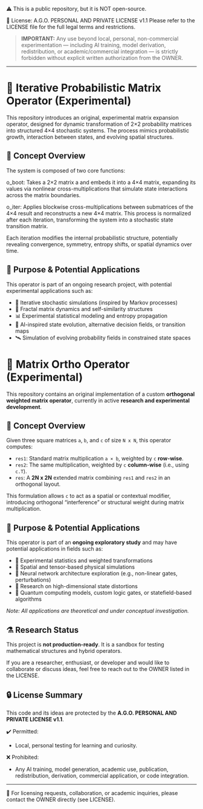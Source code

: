 ⚠️ This is a public repository, but it is NOT open-source.

📜 License: A.G.O. PERSONAL AND PRIVATE LICENSE v1.1
Please refer to the LICENSE file for the full legal terms and restrictions.

> **IMPORTANT:** Any use beyond local, personal, non-commercial experimentation — including AI training, model derivation, redistribution, or academic/commercial integration — is strictly forbidden without explicit written authorization from the OWNER.

---
# 🔄 Iterative Probabilistic Matrix Operator (Experimental)  
This repository introduces an original, experimental matrix expansion operator, designed for dynamic transformation of 2×2 probability matrices into structured 4×4 stochastic systems. The process mimics probabilistic growth, interaction between states, and evolving spatial structures.

## 🧠 Concept Overview  
The system is composed of two core functions:

o_boot: Takes a 2×2 matrix a and embeds it into a 4×4 matrix, expanding its values via nonlinear cross-multiplications that simulate state interactions across the matrix boundaries.

o_iter: Applies blockwise cross-multiplications between submatrices of the 4×4 result and reconstructs a new 4×4 matrix. This process is normalized after each iteration, transforming the system into a stochastic state transition matrix.

Each iteration modifies the internal probabilistic structure, potentially revealing convergence, symmetry, entropy shifts, or spatial dynamics over time.

## 🧪 Purpose & Potential Applications

This operator is part of an ongoing research project, with potential experimental applications such as:

- 🎲 Iterative stochastic simulations (inspired by Markov processes)
- 🧬 Fractal matrix dynamics and self-similarity structures
- 📊 Experimental statistical modeling and entropy propagation
- 🧠 AI-inspired state evolution, alternative decision fields, or transition maps
- 🛰️ Simulation of evolving probability fields in constrained state spaces

# 🧩 Matrix Ortho Operator (Experimental)

This repository contains an original implementation of a custom **orthogonal weighted matrix operator**, currently in active **research and experimental development**.

## 📐 Concept Overview

Given three square matrices `a`, `b`, and `c` of size `N x N`, this operator computes:

- `res1`: Standard matrix multiplication `a × b`, weighted by `c` **row-wise**.
- `res2`: The same multiplication, weighted by `c` **column-wise** (i.e., using `c.T`).
- `res`: A **2N x 2N** extended matrix combining `res1` and `res2` in an orthogonal layout.

This formulation allows `c` to act as a spatial or contextual modifier, introducing orthogonal “interference” or structural weight during matrix multiplication.

## 🎯 Purpose & Potential Applications

This operator is part of an **ongoing exploratory study** and may have potential applications in fields such as:

- 🔢 Experimental statistics and weighted transformations
- 🧪 Spatial and tensor-based physical simulations
- 🧠 Neural network architecture exploration (e.g., non-linear gates, perturbations)
- 🔬 Research on high-dimensional state distortions
- 🚀 Quantum computing models, custom logic gates, or statefield-based algorithms

*Note: All applications are theoretical and under conceptual investigation.*

## ⚗️ Research Status

This project is **not production-ready**.
It is a sandbox for testing mathematical structures and hybrid operators.

If you are a researcher, enthusiast, or developer and would like to collaborate or discuss ideas, feel free to reach out to the OWNER listed in the LICENSE.

## 🔒 License Summary

This code and its ideas are protected by the
**A.G.O. PERSONAL AND PRIVATE LICENSE v1.1**.

✔️ Permitted:
- Local, personal testing for learning and curiosity.

❌ Prohibited:
- Any AI training, model generation, academic use, publication, redistribution, derivation, commercial application, or code integration.

---

📩 For licensing requests, collaboration, or academic inquiries, please contact the OWNER directly (see LICENSE).
